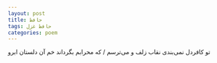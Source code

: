 ```yaml
---
layout: post
title: حافظ
tags: حافظ غزل
categories: poem
---
```


تو کافردل نمی‌بندی نقاب زلف و می‌ترسم / که محرابم بگرداند خم آن دلستان ابرو
